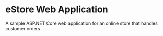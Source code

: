 # eStore Web Application
A sample ASP.NET Core web application for an online store that handles customer orders
